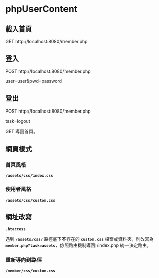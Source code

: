 # phpUserContent

## 載入首頁
GET http://localhost:8080/member.php

## 登入
POST http://localhost:8080/member.php

user=user&pwd=password

## 登出
POST http://localhost:8080/member.php

task=logout

GET 導回首頁。

## 網頁樣式

### 首頁風格
**`/assets/css/index.css`**

### 使用者風格
**`/assets/css/custom.css`**

## 網址改寫
**`.htaccess`**

遇到 **`/assets/css/`** 路徑底下不存在的 **`custom.css`** 檔案或資料夾，則改寫為 **`member.php?task=assets`**，仿照路由機制導回 /index.php 統一決定路由。

### 重新導向到路徑
**`/member/css/custom.css`**

